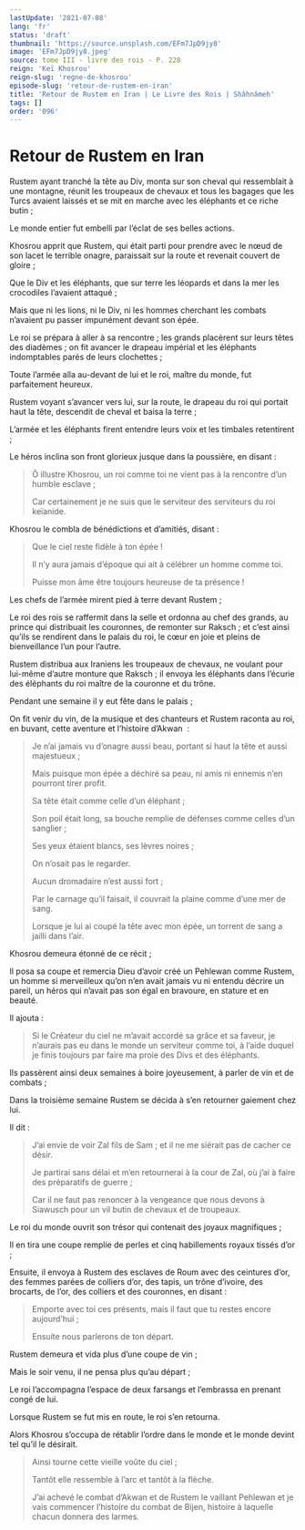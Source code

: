 ```yaml
---
lastUpdate: '2021-07-08'
lang: 'fr'
status: 'draft'
thumbnail: 'https://source.unsplash.com/EFm7JpD9jy8'
image: 'EFm7JpD9jy8.jpeg'
source: tome III - livre des rois - P. 228
reign: 'Keï Khosrou'
reign-slug: 'regne-de-khosrou'
episode-slug: 'retour-de-rustem-en-iran'
title: 'Retour de Rustem en Iran | Le Livre des Rois | Shâhnâmeh'
tags: []
order: '096'
---
```


<!-- LTeX: language=fr -->

# Retour de Rustem en Iran

Rustem ayant tranché la tête au Div, monta sur son cheval qui ressemblait à une montagne, réunit les troupeaux de chevaux et tous les bagages que les Turcs avaient laissés et se mit en marche avec les éléphants et ce riche butin ;

Le monde entier fut embelli par l’éclat de ses belles actions.

Khosrou apprit que Rustem, qui était parti pour prendre avec le nœud de son lacet le terrible onagre, paraissait sur la route et revenait couvert de gloire ;

Que le Div et les éléphants, que sur terre les léopards et dans la mer les crocodiles l’avaient attaqué ;

Mais que ni les lions, ni le Div, ni les hommes cherchant les combats n’avaient pu passer impunément devant son épée.

Le roi se prépara à aller à sa rencontre ; les grands placèrent sur leurs têtes des diadèmes ; on fit avancer le drapeau impérial et les éléphants indomptables parés de leurs clochettes ;

Toute l’armée alla au-devant de lui et le roi, maître du monde, fut parfaitement heureux.

Rustem voyant s’avancer vers lui, sur la route, le drapeau du roi qui portait haut la tête, descendit de cheval et baisa la terre ;

L’armée et les éléphants firent entendre leurs voix et les timbales retentirent ;

Le héros inclina son front glorieux jusque dans la poussière, en disant :

> Ô illustre Khosrou, un roi comme toi ne vient pas à la rencontre d’un humble esclave ;
>
> Car certainement je ne suis que le serviteur des serviteurs du roi keïanide.

Khosrou le combla de bénédictions et d’amitiés, disant :

> Que le ciel reste fidèle à ton épée !
>
> Il n’y aura jamais d’époque qui ait à célébrer un homme comme toi.
>
> Puisse mon âme être toujours heureuse de ta présence !

Les chefs de l’armée mirent pied à terre devant Rustem ;

Le roi des rois se raffermit dans la selle et ordonna au chef des grands, au prince qui distribuait les couronnes, de remonter sur Raksch ; et c’est ainsi qu’ils se rendirent dans le palais du roi, le cœur en joie et pleins de bienveillance l’un pour l’autre.

Rustem distribua aux Iraniens les troupeaux de chevaux, ne voulant pour lui-même d’autre monture que Raksch ; il envoya les éléphants dans l’écurie des éléphants du roi maître de la couronne et du trône.

Pendant une semaine il y eut fête dans le palais ;

On fit venir du vin, de la musique et des chanteurs et Rustem raconta au roi, en buvant, cette aventure et l’histoire d’Akwan  :

> Je n’ai jamais vu d’onagre aussi beau, portant si haut la tête et aussi majestueux ;
>
> Mais puisque mon épée a déchiré sa peau, ni amis ni ennemis n’en pourront tirer profit.
>
> Sa tête était comme celle d’un éléphant ;
>
> Son poil était long, sa bouche remplie de défenses comme celles d’un sanglier ;
>
> Ses yeux étaient blancs, ses lèvres noires ;
>
> On n’osait pas le regarder.
>
> Aucun dromadaire n’est aussi fort ;
>
> Par le carnage qu’il faisait, il couvrait la plaine comme d’une mer de sang.
>
> Lorsque je lui ai coupé la tête avec mon épée, un torrent de sang a jailli dans l’air.

Khosrou demeura étonné de ce récit ;

Il posa sa coupe et remercia Dieu d’avoir créé un Pehlewan comme Rustem, un homme si merveilleux qu’on n’en avait jamais vu ni entendu décrire un pareil, un héros qui n’avait pas son égal en bravoure, en stature et en beauté.

Il ajouta :

> Si le Créateur du ciel ne m’avait accordé sa grâce et sa faveur, je n’aurais pas eu dans le monde un serviteur comme toi, à l’aide duquel je finis toujours par faire ma proie des Divs et des éléphants.

Ils passèrent ainsi deux semaines à boire joyeusement, à parler de vin et de combats ;

Dans la troisième semaine Rustem se décida à s’en retourner gaiement chez lui.

Il dit :

> J’ai envie de voir Zal fils de Sam ; et il ne me siérait pas de cacher ce désir.
>
> Je partirai sans délai et m’en retournerai à la cour de Zal, où j’ai à faire des préparatifs de guerre ;
>
> Car il ne faut pas renoncer à la vengeance que nous devons à Siawusch pour un vil butin de chevaux et de troupeaux.

Le roi du monde ouvrit son trésor qui contenait des joyaux magnifiques ;

Il en tira une coupe remplie de perles et cinq habillements royaux tissés d’or ;

Ensuite, il envoya à Rustem des esclaves de Roum avec des ceintures d’or, des femmes parées de colliers d’or, des tapis, un trône d’ivoire, des brocarts, de l’or, des colliers et des couronnes, en disant :

> Emporte avec toi ces présents, mais il faut que tu restes encore aujourd’hui ;
>
> Ensuite nous parlerons de ton départ.

Rustem demeura et vida plus d’une coupe de vin ;

Mais le soir venu, il ne pensa plus qu’au départ ;

Le roi l’accompagna l’espace de deux farsangs et l’embrassa en prenant congé de lui.

Lorsque Rustem se fut mis en route, le roi s’en retourna.

Alors Khosrou s’occupa de rétablir l’ordre dans le monde et le monde devint tel qu’il le désirait.

> Ainsi tourne cette vieille voûte du ciel ;
>
> Tantôt elle ressemble à l’arc et tantôt à la flèche.
>
> J’ai achevé le combat d’Akwan et de Rustem le vaillant Pehlewan et je vais commencer l’histoire du combat de Bijen, histoire à laquelle chacun donnera des larmes.
